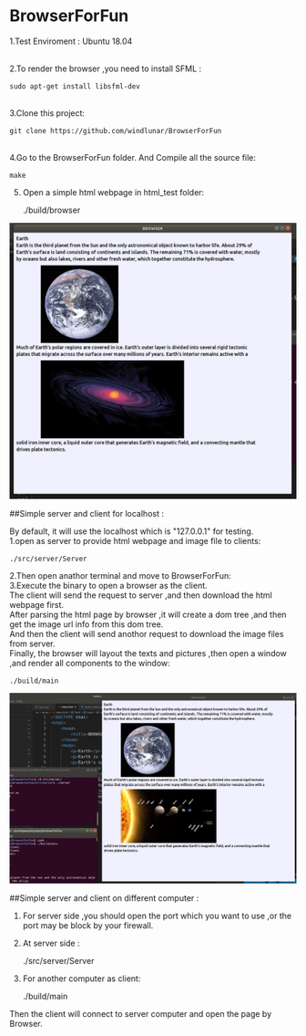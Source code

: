 # BrowserForFun

1.Test Enviroment : Ubuntu 18.04

<br>
2.To render the browser ,you need to install SFML :

    sudo apt-get install libsfml-dev

<br>
3.Clone this project:

    git clone https://github.com/windlunar/BrowserForFun

<br>
4.Go to the BrowserForFun folder.
And Compile all the source file:

    make

5. Open a simple html webpage in html_test folder:

    ./build/browser

![image](https://github.com/windlunar/BrowserForFun/blob/main/result/test2.png)


##Simple server and client for localhost :

By default, it will use the localhost which is "127.0.0.1" for testing.<br>
1.open as server to provide html webpage and image file to clients:

    ./src/server/Server

2.Then open anathor terminal and move to BrowserForFun:<br>
3.Execute the binary to open a browser as the client.<br>
The client will send the request to server ,and then download the html webpage first.<br>After parsing the html page by browser ,it will create a dom tree ,and then get the image url info from this dom tree.<br>
And then the client will send anothor request to download the image files from server.<br>
Finally, the browser will layout the texts and pictures ,then open a window ,and render all components to the window:

    ./build/main

![image](https://github.com/windlunar/BrowserForFun/blob/main/result/test3.png)


##Simple server and client on different computer :

1. For server side ,you should open the port which you want to use ,or the port may be block by your firewall.<br>
2. At server side :

    ./src/server/Server <ip address of server> <port number of server>

3. For another computer as client:

    ./build/main <ip address of server> <port number of server>

Then the client will connect to server computer and open the page by Browser.